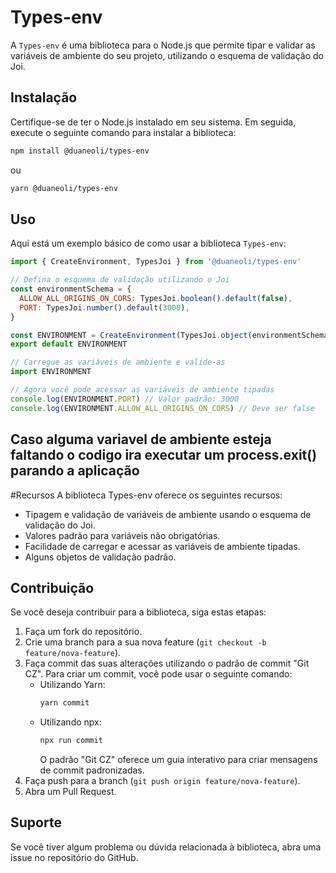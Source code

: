 # Types-env

A `Types-env` é uma biblioteca para o Node.js que permite tipar e validar as variáveis de ambiente do seu projeto, utilizando o esquema de validação do Joi.

## Instalação

Certifique-se de ter o Node.js instalado em seu sistema. Em seguida, execute o seguinte comando para instalar a biblioteca:

```bash
npm install @duaneoli/types-env
```

ou

```bash
yarn @duaneoli/types-env
```

## Uso

Aqui está um exemplo básico de como usar a biblioteca `Types-env`:

```javascript
import { CreateEnvironment, TypesJoi } from '@duaneoli/types-env'

// Defina o esquema de validação utilizando o Joi
const environmentSchema = {
  ALLOW_ALL_ORIGINS_ON_CORS: TypesJoi.boolean().default(false),
  PORT: TypesJoi.number().default(3000),
}

const ENVIRONMENT = CreateEnvironment(TypesJoi.object(environmentSchema))
export default ENVIRONMENT

// Carregue as variáveis de ambiente e valide-as
import ENVIRONMENT

// Agora você pode acessar as variáveis de ambiente tipadas
console.log(ENVIRONMENT.PORT) // Valor padrão: 3000
console.log(ENVIRONMENT.ALLOW_ALL_ORIGINS_ON_CORS) // Deve ser false
```

## Caso alguma variavel de ambiente esteja faltando o codigo ira executar um process.exit() parando a aplicação

#Recursos
A biblioteca Types-env oferece os seguintes recursos:

- Tipagem e validação de variáveis de ambiente usando o esquema de validação do Joi.
- Valores padrão para variáveis não obrigatórias.
- Facilidade de carregar e acessar as variáveis de ambiente tipadas.
- Alguns objetos de validação padrão.

## Contribuição

Se você deseja contribuir para a biblioteca, siga estas etapas:

1. Faça um fork do repositório.
2. Crie uma branch para a sua nova feature (`git checkout -b feature/nova-feature`).
3. Faça commit das suas alterações utilizando o padrão de commit "Git CZ". Para criar um commit, você pode usar o seguinte comando:
   - Utilizando Yarn:
     ```bash
     yarn commit
     ```
   - Utilizando npx:
     ```bash
     npx run commit
     ```
     O padrão "Git CZ" oferece um guia interativo para criar mensagens de commit padronizadas.
4. Faça push para a branch (`git push origin feature/nova-feature`).
5. Abra um Pull Request.

## Suporte

Se você tiver algum problema ou dúvida relacionada à biblioteca, abra uma issue no repositório do GitHub.
